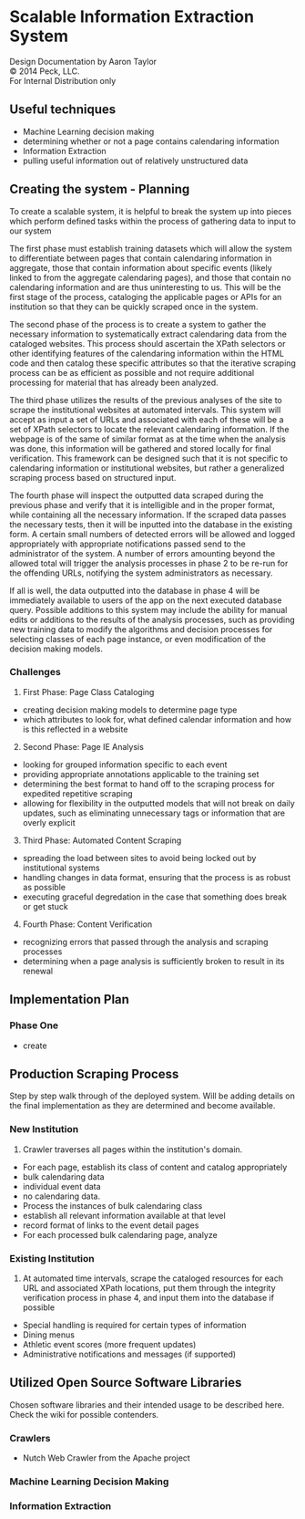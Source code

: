 # Scalable Information Extraction System

Design Documentation by Aaron Taylor <br/>
&copy; 2014 Peck, LLC. <br/>
For Internal Distribution only

## Useful techniques
- Machine Learning decision making
 - determining whether or not a page contains calendaring information
- Information Extraction
 - pulling useful information out of relatively unstructured data


## Creating the system - Planning
 To create a scalable system, it is helpful to break the system up into pieces which perform defined tasks within the process of gathering data to input to our system

 The first phase must establish training datasets which will allow the system to differentiate between pages that contain calendaring information in aggregate, those that contain information about specific events (likely linked to from the aggregate calendaring pages), and those that contain no calendaring information and are thus uninteresting to us. This will be the first stage of the process, cataloging the applicable pages or APIs for an institution so that they can be quickly scraped once in the system.

 The second phase of the process is to create a system to gather the necessary information to systematically extract calendaring data from the cataloged websites. This process should ascertain the XPath selectors or other identifying features of the calendaring information within the HTML code and then catalog these specific attributes so that the iterative scraping process can be as efficient as possible and not require additional processing for material that has already been analyzed.

 The third phase utilizes the results of the previous analyses of the site to scrape the institutional websites at automated intervals. This system will accept as input a set of URLs and associated with each of these will be a set of XPath selectors to locate the relevant calendaring information. If the webpage is of the same of similar format as at the time when the analysis was done, this information will be gathered and stored locally for final verification. This framework can be designed such that it is not specific to calendaring information or institutional websites, but rather a generalized scraping process based on structured input.

 The fourth phase will inspect the outputted data scraped during the previous phase and verify that it is intelligible and in the proper format, while containing all the necessary information. If the scraped data passes the necessary tests, then it will be inputted into the database in the existing form. A certain small numbers of detected errors will be allowed and logged appropriately with appropriate notifications passed send to the administrator of the system. A number of errors amounting beyond the allowed total will trigger the analysis processes in phase 2 to be re-run for the offending URLs, notifying the system administrators as necessary.

 If all is well, the data outputted into the database in phase 4 will be immediately available to users of the app on the next executed database query. Possible additions to this system may include the ability for manual edits or additions to the results of the analysis processes, such as providing new training data to modify the algorithms and decision processes for selecting classes of each page instance, or even modification of the decision making models.

### Challenges
1. First Phase: Page Class Cataloging
 - creating decision making models to determine page type
 - which attributes to look for, what defined calendar information and how is this reflected in a website
2. Second Phase: Page IE Analysis
 - looking for grouped information specific to each event
 - providing appropriate annotations applicable to the training set
 - determining the best format to hand off to the scraping process for expedited repetitive scraping
 - allowing for flexibility in the outputted models that will not break on daily updates, such as eliminating unnecessary tags or information that are overly explicit
3. Third Phase: Automated Content Scraping
 - spreading the load between sites to avoid being locked out by institutional systems
 - handling changes in data format, ensuring that the process is as robust as possible
 - executing graceful degredation in the case that something does break or get stuck
4. Fourth Phase: Content Verification
 - recognizing errors that passed through the analysis and scraping processes
 - determining when a page analysis is sufficiently broken to result in its renewal

## Implementation Plan

### Phase One
- create

## Production Scraping Process
Step by step walk through of the deployed system. Will be adding details on the final implementation as they are determined and become available.

### New Institution

1. Crawler traverses all pages within the institution's domain.
- For each page, establish its class of content and catalog appropriately
 - bulk calendaring data
 - individual event data
 - no calendaring data.
- Process the instances of bulk calendaring class
 - establish all relevant information available at that level
 - record format of links to the event detail pages
- For each processed bulk calendaring page, analyze

### Existing Institution

1. At automated time intervals, scrape the cataloged resources for each URL and associated XPath locations, put them through the integrity verification process in phase 4, and input them into the database if possible
- Special handling is required for certain types of information
 - Dining menus
 - Athletic event scores (more frequent updates)
 - Administrative notifications and messages (if supported)

## Utilized Open Source Software Libraries

Chosen software libraries and their intended usage to be described here. Check the wiki for possible contenders.

### Crawlers
 - Nutch Web Crawler from the Apache project

### Machine Learning Decision Making

### Information Extraction
